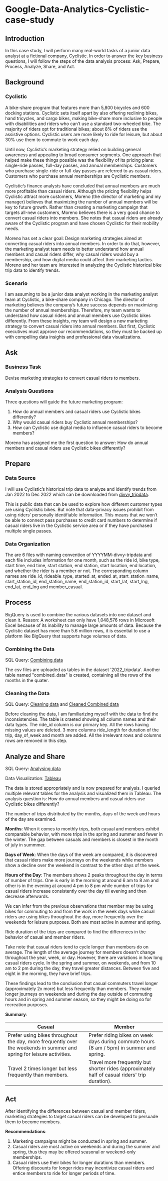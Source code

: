# Google-Data-Analytics-Cyclistic-case-study

## Introduction
In this case study, I will perform many real-world tasks of a junior data analyst at a fictional company, Cyclistic. In order to answer the key business questions, I will follow the steps of the data analysis process: Ask, Prepare, Process, Analyze, Share, and Act.

## Background
### Cyclistic
A bike-share program that features more than 5,800 bicycles and 600 docking stations. Cyclistic sets itself apart by also offering reclining bikes, hand tricycles, and cargo bikes, making bike-share more inclusive to people with disabilities and riders who can’t use a standard two-wheeled bike. The majority of riders opt for traditional bikes; about 8% of riders use the assistive options. Cyclistic users are more likely to ride for leisure, but about 30% use them to commute to work each day.

Until now, Cyclistic’s marketing strategy relied on building general awareness and appealing to broad consumer segments. One approach that helped make these things possible was the flexibility of its pricing plans: single-ride passes, full-day passes, and annual memberships. Customers who purchase single-ride or full-day passes are referred to as casual riders. Customers who purchase annual memberships are Cyclistic members.

Cyclistic’s finance analysts have concluded that annual members are much more profitable than casual riders. Although the pricing flexibility helps Cyclistic attract more customers, Moreno (the director of marketing and my manager) believes that maximizing the number of annual members will be key to future growth. Rather than creating a marketing campaign that targets all-new customers, Moreno believes there is a very good chance to convert casual riders into members. She notes that casual riders are already aware of the Cyclistic program and have chosen Cyclistic for their mobility needs.

Moreno has set a clear goal: Design marketing strategies aimed at converting casual riders into annual members. In order to do that, however, the marketing analyst team needs to better understand how annual members and casual riders differ, why casual riders would buy a membership, and how digital media could affect their marketing tactics. Moreno and her team are interested in analyzing the Cyclistic historical bike trip data to identify trends.

### Scenario
I am assuming to be a junior data analyst working in the marketing analyst team at Cyclistic, a bike-share company in Chicago. The director of marketing believes the company’s future success depends on maximizing the number of annual memberships. Therefore, my team wants to understand how casual riders and annual members use Cyclistic bikes differently. From these insights, my team will design a new marketing strategy to convert casual riders into annual members. But first, Cyclistic executives must approve our recommendations, so they must be backed up with compelling data insights and professional data visualizations.


## Ask

### Business Task
Devise marketing strategies to convert casual riders to members.

### Analysis Questions
Three questions will guide the future marketing program:

1. How do annual members and casual riders use Cyclistic bikes differently?
2. Why would casual riders buy Cyclistic annual memberships?
3. How can Cyclistic use digital media to influence casual riders to become members?
   
Moreno has assigned me the first question to answer: How do annual members and casual riders use Cyclistic bikes differently?


## Prepare
### Data Source
I will use Cyclistic’s historical trip data to analyze and identify trends from Jan 2022 to Dec 2022 which can be downloaded from [divvy_tripdata](https://divvy-tripdata.s3.amazonaws.com/index.html).

This is public data that can be used to explore how different customer types are using Cyclistic bikes. But note that data-privacy issues prohibit from using riders’ personally identifiable information. This means that we won’t be able to connect pass purchases to credit card numbers to determine if casual riders live in the Cyclistic service area or if they have purchased multiple single passes.

### Data Organization
The are 6 files with naming convention of YYYYMM-divvy-tripdata and each file includes information for one month, such as the ride id, bike type, start time, end time, start station, end station, start location, end location, and whether the rider is a member or not. The corresponding column names are ride_id, rideable_type, started_at, ended_at, start_station_name, start_station_id, end_station_name, end_station_id, start_lat, start_lng, end_lat, end_lng and member_casual.



## Process
BigQuery is used to combine the various datasets into one dataset and clean it.
Reason:
A worksheet can only have 1,048,576 rows in Microsoft Excel because of its inability to manage large amounts of data. Because the Cyclistic dataset has more than 5.6 million rows, it is essential to use a platform like BigQuery that supports huge volumes of data.

### Combining the Data
SQL Query: [Combining data](https://github.com/Sourjayan/Google-Data-Analytics-Cyclistic-case-study/blob/main/1.%20Combining%20data.sql)

The csv files are uploaded as tables in the dataset '2022_tripdata'. Another table named "combined_data" is created, containing all the rows of the months in the quater.

### Cleaning the Data
SQL Query: [Cleaning data](https://github.com/Sourjayan/Google-Data-Analytics-Cyclistic-case-study/blob/main/2.%20Cleaning%20data.sql) and [Cleaned Combined data](https://github.com/Sourjayan/Google-Data-Analytics-Cyclistic-case-study/blob/main/3.%20Cleaned%20Combined%20data.sql)

Before cleaning the data, I am familiarizing myself with the data to find the inconsistencies.
The table is craeted showing all column names and their data types. The ride_id column is our primary key.
All the rows having missing values are deleted.
3 more columns ride_length for duration of the trip, day_of_week and month are added.
All the irrelevant rows and columns rows are removed in this step.


## Analyze and Share
SQL Query: [Analysing data](https://github.com/Sourjayan/Google-Data-Analytics-Cyclistic-case-study/blob/main/4.%20Analysing%20data.sql)

Data Visualization: [Tableau](https://public.tableau.com/views/googlecasestudy_16946242358980/Dashboard2?:language=en-US&:display_count=n&:origin=viz_share_link)

The data is stored appropriately and is now prepared for analysis. I queried multiple relevant tables for the analysis and visualized them in Tableau.
The analysis question is: How do annual members and casual riders use Cyclistic bikes differently?

The number of trips distributed by the months, days of the week and hours of the day are examined.


**Months**: When it comes to monthly trips, both casual and members exhibit comparable behavior, with more trips in the spring and summer and fewer in the winter. The gap between casuals and members is closest in the month of july in summmer.

**Days of Week**: When the days of the week are compared, it is discovered that casual riders make more journeys on the weekends while members show a decline over the weekend in contrast to the other days of the week.

**Hours of the Day**: The members shows 2 peaks throughout the day in terms of number of trips. One is early in the morning at around 6 am to 8 am and other is in the evening at around 4 pm to 8 pm while number of trips for casual riders increase consistently over the day till evening and then decrease afterwards.

We can infer from the previous observations that member may be using bikes for commuting to and from the work in the week days while casual riders are using bikes throughout the day, more frequently over the weekends for leisure purposes. Both are most active in summer and spring.


Ride duration of the trips are compared to find the differences in the behavior of casual and member riders.


Take note that casual riders tend to cycle longer than members do on average. The length of the average journey for members doesn't change throughout the year, week, or day. However, there are variations in how long casual riders cycle. In the spring and summer, on weekends, and from 10 am to 2 pm during the day, they travel greater distances. Between five and eight in the morning, they have brief trips.

These findings lead to the conclusion that casual commuters travel longer (approximately 2x more) but less frequently than members. They make longer journeys on weekends and during the day outside of commuting hours and in spring and summer season, so they might be doing so for recreation purposes.

**Summary**:

|Casual|Member|
|---|---|
|Prefer using bikes throughout the day, more frequently over the weekends in summer and spring for leisure activities.|Prefer riding bikes on week days during commute hours (8 am / 5pm) in summer and spring.|
|Travel 2 times longer but less frequently than members.|Travel more frequently but shorter rides (approximately half of casual riders' trip duration).|


## Act
After identifying the differences between casual and member riders, marketing strategies to target casual riders can be developed to persuade them to become members.

**Recommendations**:
1. Marketing campaigns might be conducted in spring and summer.
2. Casual riders are most active on weekends and during the summer and spring, thus they may be offered seasonal or weekend-only memberships.
3. Casual riders use their bikes for longer durations than members. Offering discounts for longer rides may incentivize casual riders and entice members to ride for longer periods of time.
